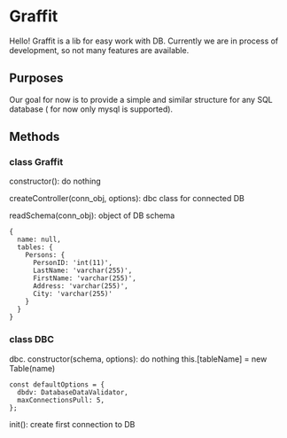 # Graffit
Hello! Graffit is a lib for easy work with DB. Currently we are in process of development, so not many features are available.  
  


## Purposes
Our goal for now is to provide a simple and similar structure for any SQL database ( for now only mysql is supported).

## Methods
### class Graffit

constructor(): do nothing

createController(conn_obj, options): dbc class for connected DB

readSchema(conn_obj): object of DB schema

```
{
  name: null,
  tables: {
    Persons: {
      PersonID: 'int(11)',
      LastName: 'varchar(255)',
      FirstName: 'varchar(255)',
      Address: 'varchar(255)',
      City: 'varchar(255)'
    }
  }
}
```

### class DBC

dbc.
constructor(schema, options): do nothing
this.[tableName] = new Table(name)


```
const defaultOptions = {
  dbdv: DatabaseDataValidator,
  maxConnectionsPull: 5,
};
```

init(): create first connection to DB




